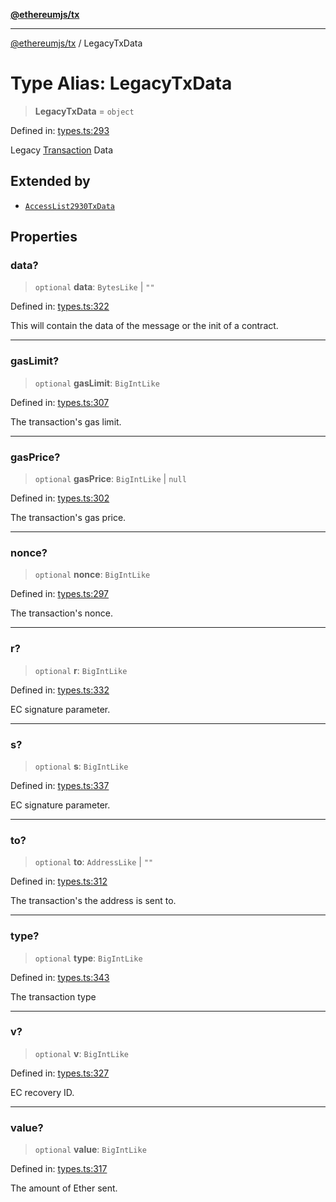 [**@ethereumjs/tx**](../README.md)

***

[@ethereumjs/tx](../README.md) / LegacyTxData

# Type Alias: LegacyTxData

> **LegacyTxData** = `object`

Defined in: [types.ts:293](https://github.com/ethereumjs/ethereumjs-monorepo/blob/master/packages/tx/src/types.ts#L293)

Legacy [Transaction](../interfaces/Transaction.md) Data

## Extended by

- [`AccessList2930TxData`](../interfaces/AccessList2930TxData.md)

## Properties

### data?

> `optional` **data**: `BytesLike` \| `""`

Defined in: [types.ts:322](https://github.com/ethereumjs/ethereumjs-monorepo/blob/master/packages/tx/src/types.ts#L322)

This will contain the data of the message or the init of a contract.

***

### gasLimit?

> `optional` **gasLimit**: `BigIntLike`

Defined in: [types.ts:307](https://github.com/ethereumjs/ethereumjs-monorepo/blob/master/packages/tx/src/types.ts#L307)

The transaction's gas limit.

***

### gasPrice?

> `optional` **gasPrice**: `BigIntLike` \| `null`

Defined in: [types.ts:302](https://github.com/ethereumjs/ethereumjs-monorepo/blob/master/packages/tx/src/types.ts#L302)

The transaction's gas price.

***

### nonce?

> `optional` **nonce**: `BigIntLike`

Defined in: [types.ts:297](https://github.com/ethereumjs/ethereumjs-monorepo/blob/master/packages/tx/src/types.ts#L297)

The transaction's nonce.

***

### r?

> `optional` **r**: `BigIntLike`

Defined in: [types.ts:332](https://github.com/ethereumjs/ethereumjs-monorepo/blob/master/packages/tx/src/types.ts#L332)

EC signature parameter.

***

### s?

> `optional` **s**: `BigIntLike`

Defined in: [types.ts:337](https://github.com/ethereumjs/ethereumjs-monorepo/blob/master/packages/tx/src/types.ts#L337)

EC signature parameter.

***

### to?

> `optional` **to**: `AddressLike` \| `""`

Defined in: [types.ts:312](https://github.com/ethereumjs/ethereumjs-monorepo/blob/master/packages/tx/src/types.ts#L312)

The transaction's the address is sent to.

***

### type?

> `optional` **type**: `BigIntLike`

Defined in: [types.ts:343](https://github.com/ethereumjs/ethereumjs-monorepo/blob/master/packages/tx/src/types.ts#L343)

The transaction type

***

### v?

> `optional` **v**: `BigIntLike`

Defined in: [types.ts:327](https://github.com/ethereumjs/ethereumjs-monorepo/blob/master/packages/tx/src/types.ts#L327)

EC recovery ID.

***

### value?

> `optional` **value**: `BigIntLike`

Defined in: [types.ts:317](https://github.com/ethereumjs/ethereumjs-monorepo/blob/master/packages/tx/src/types.ts#L317)

The amount of Ether sent.

